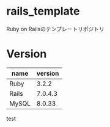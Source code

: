 # rails_template
Ruby on Railsのテンプレートリポジトリ

# Version
| name  | version |
|-------|---------|
| Ruby  | 3.2.2   |
| Rails | 7.0.4.3 |
| MySQL | 8.0.33  |

test